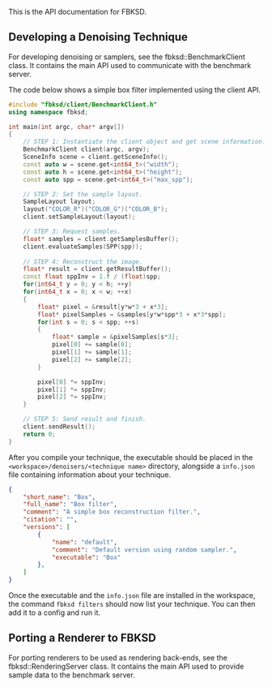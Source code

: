 This is the API documentation for FBKSD.


## Developing a Denoising Technique

For developing denoising or samplers, see the fbksd::BenchmarkClient class. It contains the main API used to communicate with the benchmark server.

The code below shows a simple box filter implemented using the client API.

```cpp
#include "fbksd/client/BenchmarkClient.h"
using namespace fbksd;

int main(int argc, char* argv[])
{
    // STEP 1: Instantiate the client object and get scene information.
    BenchmarkClient client(argc, argv);
    SceneInfo scene = client.getSceneInfo();
    const auto w = scene.get<int64_t>("width");
    const auto h = scene.get<int64_t>("height");
    const auto spp = scene.get<int64_t>("max_spp");

    // STEP 2: Set the sample layout.
    SampleLayout layout;
    layout("COLOR_R")("COLOR_G")("COLOR_B");
    client.setSampleLayout(layout);

    // STEP 3: Request samples.
    float* samples = client.getSamplesBuffer();
    client.evaluateSamples(SPP(spp));
    
    // STEP 4: Reconstruct the image.
    float* result = client.getResultBuffer();
    const float sppInv = 1.f / (float)spp;
    for(int64_t y = 0; y < h; ++y)
    for(int64_t x = 0; x < w; ++x)
    {
        float* pixel = &result[y*w*3 + x*3];
        float* pixelSamples = &samples[y*w*spp*3 + x*3*spp];
        for(int s = 0; s < spp; ++s)
        {
            float* sample = &pixelSamples[s*3];
            pixel[0] += sample[0];
            pixel[1] += sample[1];
            pixel[2] += sample[2];
        }

        pixel[0] *= sppInv;
        pixel[1] *= sppInv;
        pixel[2] *= sppInv;
    }

    // STEP 5: Send result and finish.
    client.sendResult();
    return 0;
}
```

After you compile your technique, the executable should be placed in the `<workspace>/denoisers/<technique name>` directory, alongside a `info.json` file containing information about your technique.

```json
{
    "short_name": "Box",
    "full_name": "Box filter",
    "comment": "A simple box reconstruction filter.",
    "citation": "",
    "versions": [
        {
            "name": "default",
            "comment": "Default version using random sampler.",
            "executable": "Box"
        },
    ]
}
```

Once the executable and the `info.json` file are installed in the workspace, the command `fbksd filters` should now list your technique. You can then add it to a config and run it.


## Porting a Renderer to FBKSD

For porting renderers to be used as rendering back-ends, see the fbksd::RenderingServer class. It contains the main API used to provide sample data to the benchmark server.
